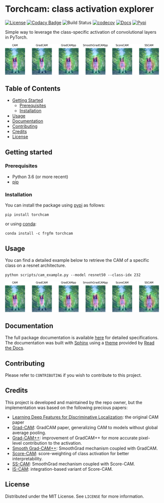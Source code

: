
# Torchcam: class activation explorer

[![License](https://img.shields.io/badge/License-MIT-brightgreen.svg)](LICENSE) [![Codacy Badge](https://api.codacy.com/project/badge/Grade/5124b1dff75e4e9cbb68136516605032)](https://www.codacy.com/manual/frgfm/torch-cam?utm_source=github.com&amp;utm_medium=referral&amp;utm_content=frgfm/torch-cam&amp;utm_campaign=Badge_Grade)  ![Build Status](https://github.com/frgfm/torch-cam/workflows/python-package/badge.svg) [![codecov](https://codecov.io/gh/frgfm/torch-cam/branch/master/graph/badge.svg)](https://codecov.io/gh/frgfm/torch-cam) [![Docs](https://img.shields.io/badge/docs-available-blue.svg)](https://frgfm.github.io/torch-cam)  [![Pypi](https://img.shields.io/badge/pypi-v0.1.2-blue.svg)](https://pypi.org/project/torchcam/) 

Simple way to leverage the class-specific activation of convolutional layers in PyTorch.

![gradcam_sample](static/images/cam_example.png)



## Table of Contents

* [Getting Started](#getting-started)
  * [Prerequisites](#prerequisites)
  * [Installation](#installation)
* [Usage](#usage)
* [Documentation](#documentation)
* [Contributing](#contributing)
* [Credits](#credits)
* [License](#license)



## Getting started

### Prerequisites

- Python 3.6 (or more recent)
- [pip](https://pip.pypa.io/en/stable/)

### Installation

You can install the package using [pypi](https://pypi.org/project/torch-cam/) as follows:

```shell
pip install torchcam
```

or using [conda](https://anaconda.org/frgfm/torchcam):

```shell
conda install -c frgfm torchcam
```



## Usage

You can find a detailed example below to retrieve the CAM of a specific class on a resnet architecture.

```shell
python scripts/cam_example.py --model resnet50 --class-idx 232
```

![gradcam_sample](static/images/cam_example.png)



## Documentation

The full package documentation is available [here](https://frgfm.github.io/torch-cam/) for detailed specifications. The documentation was built with [Sphinx](sphinx-doc.org) using a [theme](github.com/readthedocs/sphinx_rtd_theme) provided by [Read the Docs](readthedocs.org).



## Contributing

Please refer to `CONTRIBUTING` if you wish to contribute to this project.



## Credits

This project is developed and maintained by the repo owner, but the implementation was based on the following precious papers:

- [Learning Deep Features for Discriminative Localization](https://arxiv.org/abs/1512.04150): the original CAM paper
- [Grad-CAM](https://arxiv.org/abs/1610.02391): GradCAM paper, generalizing CAM to models without global average pooling. 
- [Grad-CAM++](https://arxiv.org/abs/1710.11063): improvement of GradCAM++ for more accurate pixel-level contribution to the activation.
- [Smooth Grad-CAM++](https://arxiv.org/abs/1908.01224): SmoothGrad mechanism coupled with GradCAM.
- [Score-CAM](https://arxiv.org/abs/1910.01279): score-weighting of class activation for better interpretability.
- [SS-CAM](https://arxiv.org/abs/2006.14255): SmoothGrad mechanism coupled with Score-CAM.
- [IS-CAM](https://arxiv.org/abs/2010.03023): integration-based variant of Score-CAM.



## License

Distributed under the MIT License. See `LICENSE` for more information.